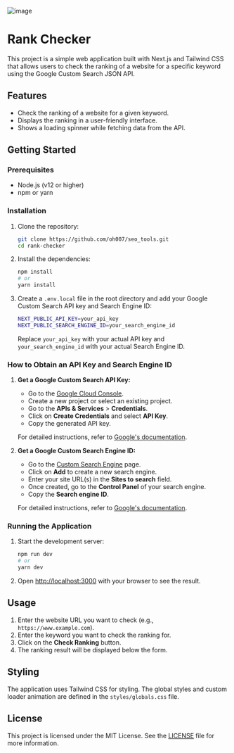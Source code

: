 ![image](https://github.com/user-attachments/assets/47d6f68d-d137-48b9-b964-2e1e73c2ce5a)


# Rank Checker

This project is a simple web application built with Next.js and Tailwind CSS that allows users to check the ranking of a website for a specific keyword using the Google Custom Search JSON API.

## Features

- Check the ranking of a website for a given keyword.
- Displays the ranking in a user-friendly interface.
- Shows a loading spinner while fetching data from the API.

## Getting Started

### Prerequisites

- Node.js (v12 or higher)
- npm or yarn

### Installation

1. Clone the repository:

    ```sh
    git clone https://github.com/oh007/seo_tools.git
    cd rank-checker
    ```

2. Install the dependencies:

    ```sh
    npm install
    # or
    yarn install
    ```

3. Create a `.env.local` file in the root directory and add your Google Custom Search API key and Search Engine ID:

    ```sh
    NEXT_PUBLIC_API_KEY=your_api_key
    NEXT_PUBLIC_SEARCH_ENGINE_ID=your_search_engine_id
    ```

    Replace `your_api_key` with your actual API key and `your_search_engine_id` with your actual Search Engine ID.

### How to Obtain an API Key and Search Engine ID

1. **Get a Google Custom Search API Key:**
    - Go to the [Google Cloud Console](https://console.cloud.google.com/).
    - Create a new project or select an existing project.
    - Go to the **APIs & Services** > **Credentials**.
    - Click on **Create Credentials** and select **API Key**.
    - Copy the generated API key.

    For detailed instructions, refer to [Google's documentation](https://developers.google.com/custom-search/v1/introduction#identify_your_application_to_google_with_api_key).

2. **Get a Google Custom Search Engine ID:**
    - Go to the [Custom Search Engine](https://cse.google.com/cse/all) page.
    - Click on **Add** to create a new search engine.
    - Enter your site URL(s) in the **Sites to search** field.
    - Once created, go to the **Control Panel** of your search engine.
    - Copy the **Search engine ID**.

    For detailed instructions, refer to [Google's documentation](https://developers.google.com/custom-search/docs/tutorial/creatingcse).

### Running the Application

1. Start the development server:

    ```sh
    npm run dev
    # or
    yarn dev
    ```

2. Open [http://localhost:3000](http://localhost:3000) with your browser to see the result.

## Usage

1. Enter the website URL you want to check (e.g., `https://www.example.com`).
2. Enter the keyword you want to check the ranking for.
3. Click on the **Check Ranking** button.
4. The ranking result will be displayed below the form.

## Styling

The application uses Tailwind CSS for styling. The global styles and custom loader animation are defined in the `styles/globals.css` file.

## License

This project is licensed under the MIT License. See the [LICENSE](LICENSE) file for more information.
